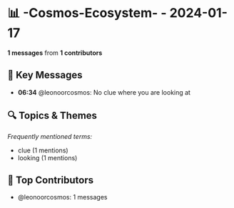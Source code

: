 # 📊 -Cosmos-Ecosystem- - 2024-01-17
**1 messages** from **1 contributors**

## 💬 Key Messages
- **06:34** @leonoorcosmos: No clue where you are looking at

## 🔍 Topics & Themes
*Frequently mentioned terms:*
- clue (1 mentions)
- looking (1 mentions)

## 👥 Top Contributors
- @leonoorcosmos: 1 messages